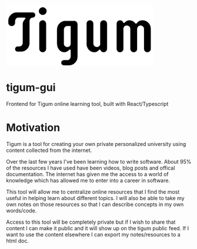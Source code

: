 ![alt text](https://github.com/bbsmithy/tigum-gui/blob/master/src/logo.png)


# tigum-gui

Frontend for Tigum online learning tool, built with React/Typescript


# Motivation

Tigum is a tool for creating your own private personalized university using content collected from the internet.

Over the last few years I've been learning how to write software. About 95% of the resources I have used have been videos, blog posts and offical documentation. The internet has given me the access to a world of knowledge which has allowed me to enter into a career in software.

This tool will allow me to centralize online resources that I find the most useful in helping learn about different topics. I will also be able to take my own notes on those resources so that I can describe concepts in my own words/code.

Access to this tool will be completely private but if I wish to share that content I can make it public and it will show up on the tigum public feed. If I want to use the content elsewhere I can export my notes/resources to a html doc.
